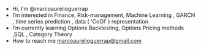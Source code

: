 -  Hi, I’m @marcoaurelioguerrap
-  I’m interested in Finance, Risk-management, Machine Learning , GARCH , time series prediction , data ( 'CoOl' ) representation 
-  I’m currently learning Options Backtesting, Options Pricing methods ,SQL , Category Theory
-  How to reach me marcoaurelioguerrap@gmail.com

<!---
marcoaurelioguerrap/marcoaurelioguerrap is a ✨ special ✨ repository because its `README.md` (this file) appears on your GitHub profile.
You can click the Preview link to take a look at your changes.
--->
